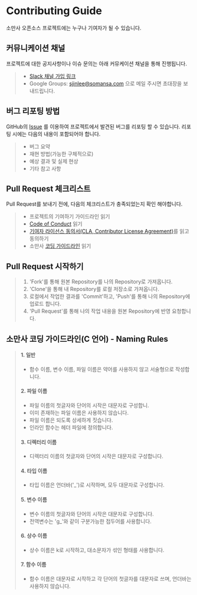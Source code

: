 Contributing Guide
==================
소만사 오픈소스 프로젝트에는 누구나 기여자가 될 수 있습니다.

## 커뮤니케이션 채널

프로젝트에 대한 공지사항이나 이슈 문의는 아래 커뮤케이션 채널을 통해 진행됩니다.

>* [Slack 채널 가입 링크](https://join.slack.com/t/somansa-opensource/shared_invite/zt-ikibhul1-PT~Z9R9w5xrEA8LT_pyuDg)
>* Google Groups: sjinlee@somansa.com 으로 메일 주시면 초대장을 보내드립니다. 

## 버그 리포팅 방법

GitHub의 [Issue](https://github.com/SomansaOpenSource/endpointdlp/issues) 를 이용하여 프로젝트에서 발견된 버그를 리포팅 할 수 있습니다. 
리포팅 시에는 다음의 내용이 포함되어야 합니다.
>* 버그 요약
>* 재현 방법(가능한 구체적으로)
>* 예상 결과 및 실제 현상
>* 기타 참고 사항

## Pull Request 체크리스트

Pull Request를 보내기 전에, 다음의 체크리스트가 충족되었는지 확인 해야합니다.
>* 프로젝트의 기여하기 가이드라인 읽기
>* [Code of Conduct](https://github.com/SomansaOpenSource/endpointdlp/blob/master/CODE_OF_CONDUCT.md) 읽기
>* [기여자 라이선스 동의서(CLA, Contributor License Agreement)](https://github.com/SomansaOpenSource/endpointdlp/blob/master/CONTRIBUTOR_LICENSE_AGREEMENT.MD)를 읽고 동의하기
>* 소만사 [코딩 가이드라인](https://github.com/SomansaOpenSource/endpointdlp/blob/master/CONTRIBUTUNG.md#%EC%86%8C%EB%A7%8C%EC%82%AC-%EC%BD%94%EB%94%A9-%EA%B0%80%EC%9D%B4%EB%93%9C%EB%9D%BC%EC%9D%B8c-%EC%96%B8%EC%96%B4---naming-rules) 읽기

## Pull Request 시작하기

>1. 'Fork'를 통해 원본 Repository를 나의 Repository로 가져옵니다.
>2. 'Clone'을 통해 내 Repository를 로컬 저장소로 가져옵니다.
>3. 로컬에서 작업한 결과를 'Commit'하고, 'Push'를 통해 나의 Repository에 업로드 합니다.
>4. 'Pull Request'를 통해 나의 작업 내용을 원본 Repository에 반영 요청합니다.

## 소만사 코딩 가이드라인(C 언어) - Naming Rules

  >#### 1. 일반
  >* 함수 이름, 변수 이름, 파일 이름은 약어를 사용하지 않고 서술형으로 작성합니다.
  >#### 2. 파일 이름
  >* 파일 이름의 첫글자와 단어의 시작은 대문자로 구성합니.
  >* 이미 존재하는 파일 이름은 사용하지 않습니다.
  >* 파일 이름은 되도록 상세하게 짓습니다.
  >* 인라인 함수는 헤더 파일에 정의합니다.
  >#### 3. 디렉터리 이름
  >* 디렉터리 이름의 첫글자와 단어의 시작은 대문자로 구성합니다.
  >#### 4. 타입 이름
  >* 타입 이름은 언더바('_')로 시작하며, 모두 대문자로 구성합니다.
  >#### 5. 변수 이름 
  >* 변수 이름의 첫글자와 단어의 시작은 대문자로 구성합니다.
  >* 전역변수는 'g_'와 같이 구분가능한 접두어를 사용합니다.
  >#### 6. 상수 이름
  >* 상수 이름은 k로 시작하고, 대소문자가 섞인 형태를 사용합니다.
  >#### 7. 함수 이름
  >* 함수 이름은 대문자로 시작하고 각 단어의 첫글자를 대문자로 쓰며, 언더바는 사용하지 않습니다.
